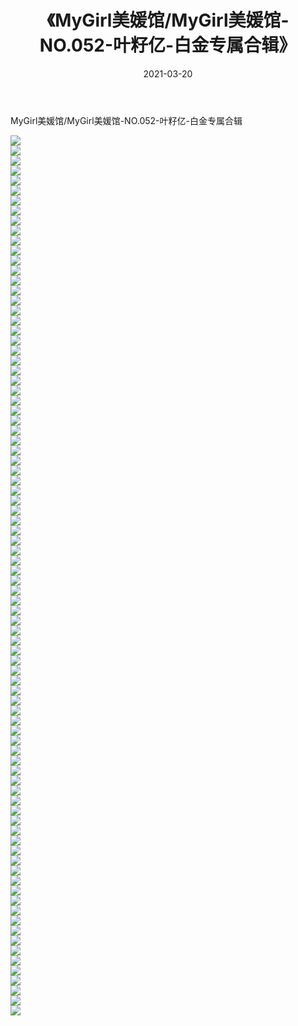 ﻿---
layout: post
title:  《MyGirl美媛馆/MyGirl美媛馆-NO.052-叶籽亿-白金专属合辑》
date:   2021-03-20
img: http://pic.660000.xyz/1:/网络美图/2021/MyGirl美媛馆/MyGirl美媛馆-NO.052-叶籽亿-白金专属合辑/000.jpg
categories: [美女, 清纯, 唯美]
---

MyGirl美媛馆/MyGirl美媛馆-NO.052-叶籽亿-白金专属合辑

 ![](http://pic.660000.xyz/1:/网络美图/2021/MyGirl美媛馆/MyGirl美媛馆-NO.052-叶籽亿-白金专属合辑/001.jpg) <br>![](http://pic.660000.xyz/1:/网络美图/2021/MyGirl美媛馆/MyGirl美媛馆-NO.052-叶籽亿-白金专属合辑/002.jpg) <br>![](http://pic.660000.xyz/1:/网络美图/2021/MyGirl美媛馆/MyGirl美媛馆-NO.052-叶籽亿-白金专属合辑/003.jpg) <br>![](http://pic.660000.xyz/1:/网络美图/2021/MyGirl美媛馆/MyGirl美媛馆-NO.052-叶籽亿-白金专属合辑/004.jpg) <br>![](http://pic.660000.xyz/1:/网络美图/2021/MyGirl美媛馆/MyGirl美媛馆-NO.052-叶籽亿-白金专属合辑/005.jpg) <br>![](http://pic.660000.xyz/1:/网络美图/2021/MyGirl美媛馆/MyGirl美媛馆-NO.052-叶籽亿-白金专属合辑/006.jpg) <br>![](http://pic.660000.xyz/1:/网络美图/2021/MyGirl美媛馆/MyGirl美媛馆-NO.052-叶籽亿-白金专属合辑/007.jpg) <br>![](http://pic.660000.xyz/1:/网络美图/2021/MyGirl美媛馆/MyGirl美媛馆-NO.052-叶籽亿-白金专属合辑/008.jpg) <br>![](http://pic.660000.xyz/1:/网络美图/2021/MyGirl美媛馆/MyGirl美媛馆-NO.052-叶籽亿-白金专属合辑/009.jpg) <br>![](http://pic.660000.xyz/1:/网络美图/2021/MyGirl美媛馆/MyGirl美媛馆-NO.052-叶籽亿-白金专属合辑/010.jpg) <br>![](http://pic.660000.xyz/1:/网络美图/2021/MyGirl美媛馆/MyGirl美媛馆-NO.052-叶籽亿-白金专属合辑/011.jpg) <br>![](http://pic.660000.xyz/1:/网络美图/2021/MyGirl美媛馆/MyGirl美媛馆-NO.052-叶籽亿-白金专属合辑/012.jpg) <br>![](http://pic.660000.xyz/1:/网络美图/2021/MyGirl美媛馆/MyGirl美媛馆-NO.052-叶籽亿-白金专属合辑/013.jpg) <br>![](http://pic.660000.xyz/1:/网络美图/2021/MyGirl美媛馆/MyGirl美媛馆-NO.052-叶籽亿-白金专属合辑/014.jpg) <br>![](http://pic.660000.xyz/1:/网络美图/2021/MyGirl美媛馆/MyGirl美媛馆-NO.052-叶籽亿-白金专属合辑/015.jpg) <br>![](http://pic.660000.xyz/1:/网络美图/2021/MyGirl美媛馆/MyGirl美媛馆-NO.052-叶籽亿-白金专属合辑/016.jpg) <br>![](http://pic.660000.xyz/1:/网络美图/2021/MyGirl美媛馆/MyGirl美媛馆-NO.052-叶籽亿-白金专属合辑/017.jpg) <br>![](http://pic.660000.xyz/1:/网络美图/2021/MyGirl美媛馆/MyGirl美媛馆-NO.052-叶籽亿-白金专属合辑/018.jpg) <br>![](http://pic.660000.xyz/1:/网络美图/2021/MyGirl美媛馆/MyGirl美媛馆-NO.052-叶籽亿-白金专属合辑/019.jpg) <br>![](http://pic.660000.xyz/1:/网络美图/2021/MyGirl美媛馆/MyGirl美媛馆-NO.052-叶籽亿-白金专属合辑/020.jpg) <br>![](http://pic.660000.xyz/1:/网络美图/2021/MyGirl美媛馆/MyGirl美媛馆-NO.052-叶籽亿-白金专属合辑/021.jpg) <br>![](http://pic.660000.xyz/1:/网络美图/2021/MyGirl美媛馆/MyGirl美媛馆-NO.052-叶籽亿-白金专属合辑/022.jpg) <br>![](http://pic.660000.xyz/1:/网络美图/2021/MyGirl美媛馆/MyGirl美媛馆-NO.052-叶籽亿-白金专属合辑/023.jpg) <br>![](http://pic.660000.xyz/1:/网络美图/2021/MyGirl美媛馆/MyGirl美媛馆-NO.052-叶籽亿-白金专属合辑/024.jpg) <br>![](http://pic.660000.xyz/1:/网络美图/2021/MyGirl美媛馆/MyGirl美媛馆-NO.052-叶籽亿-白金专属合辑/025.jpg) <br>![](http://pic.660000.xyz/1:/网络美图/2021/MyGirl美媛馆/MyGirl美媛馆-NO.052-叶籽亿-白金专属合辑/026.jpg) <br>![](http://pic.660000.xyz/1:/网络美图/2021/MyGirl美媛馆/MyGirl美媛馆-NO.052-叶籽亿-白金专属合辑/027.jpg) <br>![](http://pic.660000.xyz/1:/网络美图/2021/MyGirl美媛馆/MyGirl美媛馆-NO.052-叶籽亿-白金专属合辑/028.jpg) <br>![](http://pic.660000.xyz/1:/网络美图/2021/MyGirl美媛馆/MyGirl美媛馆-NO.052-叶籽亿-白金专属合辑/029.jpg) <br>![](http://pic.660000.xyz/1:/网络美图/2021/MyGirl美媛馆/MyGirl美媛馆-NO.052-叶籽亿-白金专属合辑/030.jpg) <br>![](http://pic.660000.xyz/1:/网络美图/2021/MyGirl美媛馆/MyGirl美媛馆-NO.052-叶籽亿-白金专属合辑/031.jpg) <br>![](http://pic.660000.xyz/1:/网络美图/2021/MyGirl美媛馆/MyGirl美媛馆-NO.052-叶籽亿-白金专属合辑/032.jpg) <br>![](http://pic.660000.xyz/1:/网络美图/2021/MyGirl美媛馆/MyGirl美媛馆-NO.052-叶籽亿-白金专属合辑/033.jpg) <br>![](http://pic.660000.xyz/1:/网络美图/2021/MyGirl美媛馆/MyGirl美媛馆-NO.052-叶籽亿-白金专属合辑/034.jpg) <br>![](http://pic.660000.xyz/1:/网络美图/2021/MyGirl美媛馆/MyGirl美媛馆-NO.052-叶籽亿-白金专属合辑/035.jpg) <br>![](http://pic.660000.xyz/1:/网络美图/2021/MyGirl美媛馆/MyGirl美媛馆-NO.052-叶籽亿-白金专属合辑/036.jpg) <br>![](http://pic.660000.xyz/1:/网络美图/2021/MyGirl美媛馆/MyGirl美媛馆-NO.052-叶籽亿-白金专属合辑/037.jpg) <br>![](http://pic.660000.xyz/1:/网络美图/2021/MyGirl美媛馆/MyGirl美媛馆-NO.052-叶籽亿-白金专属合辑/038.jpg) <br>![](http://pic.660000.xyz/1:/网络美图/2021/MyGirl美媛馆/MyGirl美媛馆-NO.052-叶籽亿-白金专属合辑/039.jpg) <br>![](http://pic.660000.xyz/1:/网络美图/2021/MyGirl美媛馆/MyGirl美媛馆-NO.052-叶籽亿-白金专属合辑/040.jpg) <br>![](http://pic.660000.xyz/1:/网络美图/2021/MyGirl美媛馆/MyGirl美媛馆-NO.052-叶籽亿-白金专属合辑/041.jpg) <br>![](http://pic.660000.xyz/1:/网络美图/2021/MyGirl美媛馆/MyGirl美媛馆-NO.052-叶籽亿-白金专属合辑/042.jpg) <br>![](http://pic.660000.xyz/1:/网络美图/2021/MyGirl美媛馆/MyGirl美媛馆-NO.052-叶籽亿-白金专属合辑/043.jpg) <br>![](http://pic.660000.xyz/1:/网络美图/2021/MyGirl美媛馆/MyGirl美媛馆-NO.052-叶籽亿-白金专属合辑/044.jpg) <br>![](http://pic.660000.xyz/1:/网络美图/2021/MyGirl美媛馆/MyGirl美媛馆-NO.052-叶籽亿-白金专属合辑/045.jpg) <br>![](http://pic.660000.xyz/1:/网络美图/2021/MyGirl美媛馆/MyGirl美媛馆-NO.052-叶籽亿-白金专属合辑/046.jpg) <br>![](http://pic.660000.xyz/1:/网络美图/2021/MyGirl美媛馆/MyGirl美媛馆-NO.052-叶籽亿-白金专属合辑/047.jpg) <br>![](http://pic.660000.xyz/1:/网络美图/2021/MyGirl美媛馆/MyGirl美媛馆-NO.052-叶籽亿-白金专属合辑/048.jpg) <br>![](http://pic.660000.xyz/1:/网络美图/2021/MyGirl美媛馆/MyGirl美媛馆-NO.052-叶籽亿-白金专属合辑/049.jpg) <br>![](http://pic.660000.xyz/1:/网络美图/2021/MyGirl美媛馆/MyGirl美媛馆-NO.052-叶籽亿-白金专属合辑/050.jpg) <br>![](http://pic.660000.xyz/1:/网络美图/2021/MyGirl美媛馆/MyGirl美媛馆-NO.052-叶籽亿-白金专属合辑/051.jpg) <br>![](http://pic.660000.xyz/1:/网络美图/2021/MyGirl美媛馆/MyGirl美媛馆-NO.052-叶籽亿-白金专属合辑/052.jpg) <br>![](http://pic.660000.xyz/1:/网络美图/2021/MyGirl美媛馆/MyGirl美媛馆-NO.052-叶籽亿-白金专属合辑/053.jpg) <br>![](http://pic.660000.xyz/1:/网络美图/2021/MyGirl美媛馆/MyGirl美媛馆-NO.052-叶籽亿-白金专属合辑/054.jpg) <br>![](http://pic.660000.xyz/1:/网络美图/2021/MyGirl美媛馆/MyGirl美媛馆-NO.052-叶籽亿-白金专属合辑/055.jpg) <br>![](http://pic.660000.xyz/1:/网络美图/2021/MyGirl美媛馆/MyGirl美媛馆-NO.052-叶籽亿-白金专属合辑/056.jpg) <br>![](http://pic.660000.xyz/1:/网络美图/2021/MyGirl美媛馆/MyGirl美媛馆-NO.052-叶籽亿-白金专属合辑/057.jpg) <br>![](http://pic.660000.xyz/1:/网络美图/2021/MyGirl美媛馆/MyGirl美媛馆-NO.052-叶籽亿-白金专属合辑/058.jpg) <br>![](http://pic.660000.xyz/1:/网络美图/2021/MyGirl美媛馆/MyGirl美媛馆-NO.052-叶籽亿-白金专属合辑/059.jpg) <br>![](http://pic.660000.xyz/1:/网络美图/2021/MyGirl美媛馆/MyGirl美媛馆-NO.052-叶籽亿-白金专属合辑/060.jpg) <br>![](http://pic.660000.xyz/1:/网络美图/2021/MyGirl美媛馆/MyGirl美媛馆-NO.052-叶籽亿-白金专属合辑/061.jpg) <br>![](http://pic.660000.xyz/1:/网络美图/2021/MyGirl美媛馆/MyGirl美媛馆-NO.052-叶籽亿-白金专属合辑/062.jpg) <br>![](http://pic.660000.xyz/1:/网络美图/2021/MyGirl美媛馆/MyGirl美媛馆-NO.052-叶籽亿-白金专属合辑/063.jpg) <br>![](http://pic.660000.xyz/1:/网络美图/2021/MyGirl美媛馆/MyGirl美媛馆-NO.052-叶籽亿-白金专属合辑/064.jpg) <br>![](http://pic.660000.xyz/1:/网络美图/2021/MyGirl美媛馆/MyGirl美媛馆-NO.052-叶籽亿-白金专属合辑/065.jpg) <br>![](http://pic.660000.xyz/1:/网络美图/2021/MyGirl美媛馆/MyGirl美媛馆-NO.052-叶籽亿-白金专属合辑/066.jpg) <br>![](http://pic.660000.xyz/1:/网络美图/2021/MyGirl美媛馆/MyGirl美媛馆-NO.052-叶籽亿-白金专属合辑/067.jpg) <br>![](http://pic.660000.xyz/1:/网络美图/2021/MyGirl美媛馆/MyGirl美媛馆-NO.052-叶籽亿-白金专属合辑/068.jpg) <br>![](http://pic.660000.xyz/1:/网络美图/2021/MyGirl美媛馆/MyGirl美媛馆-NO.052-叶籽亿-白金专属合辑/069.jpg) <br>![](http://pic.660000.xyz/1:/网络美图/2021/MyGirl美媛馆/MyGirl美媛馆-NO.052-叶籽亿-白金专属合辑/070.jpg) <br>![](http://pic.660000.xyz/1:/网络美图/2021/MyGirl美媛馆/MyGirl美媛馆-NO.052-叶籽亿-白金专属合辑/071.jpg) <br>![](http://pic.660000.xyz/1:/网络美图/2021/MyGirl美媛馆/MyGirl美媛馆-NO.052-叶籽亿-白金专属合辑/072.jpg) <br>![](http://pic.660000.xyz/1:/网络美图/2021/MyGirl美媛馆/MyGirl美媛馆-NO.052-叶籽亿-白金专属合辑/073.jpg) <br>![](http://pic.660000.xyz/1:/网络美图/2021/MyGirl美媛馆/MyGirl美媛馆-NO.052-叶籽亿-白金专属合辑/074.jpg) <br>![](http://pic.660000.xyz/1:/网络美图/2021/MyGirl美媛馆/MyGirl美媛馆-NO.052-叶籽亿-白金专属合辑/075.jpg) <br>![](http://pic.660000.xyz/1:/网络美图/2021/MyGirl美媛馆/MyGirl美媛馆-NO.052-叶籽亿-白金专属合辑/076.jpg) <br>![](http://pic.660000.xyz/1:/网络美图/2021/MyGirl美媛馆/MyGirl美媛馆-NO.052-叶籽亿-白金专属合辑/077.jpg) <br>![](http://pic.660000.xyz/1:/网络美图/2021/MyGirl美媛馆/MyGirl美媛馆-NO.052-叶籽亿-白金专属合辑/078.jpg) <br>![](http://pic.660000.xyz/1:/网络美图/2021/MyGirl美媛馆/MyGirl美媛馆-NO.052-叶籽亿-白金专属合辑/079.jpg) <br>![](http://pic.660000.xyz/1:/网络美图/2021/MyGirl美媛馆/MyGirl美媛馆-NO.052-叶籽亿-白金专属合辑/080.jpg) <br>![](http://pic.660000.xyz/1:/网络美图/2021/MyGirl美媛馆/MyGirl美媛馆-NO.052-叶籽亿-白金专属合辑/081.jpg) <br>![](http://pic.660000.xyz/1:/网络美图/2021/MyGirl美媛馆/MyGirl美媛馆-NO.052-叶籽亿-白金专属合辑/082.jpg) <br>![](http://pic.660000.xyz/1:/网络美图/2021/MyGirl美媛馆/MyGirl美媛馆-NO.052-叶籽亿-白金专属合辑/083.jpg) <br>![](http://pic.660000.xyz/1:/网络美图/2021/MyGirl美媛馆/MyGirl美媛馆-NO.052-叶籽亿-白金专属合辑/084.jpg) <br>![](http://pic.660000.xyz/1:/网络美图/2021/MyGirl美媛馆/MyGirl美媛馆-NO.052-叶籽亿-白金专属合辑/085.jpg) <br>![](http://pic.660000.xyz/1:/网络美图/2021/MyGirl美媛馆/MyGirl美媛馆-NO.052-叶籽亿-白金专属合辑/086.jpg) <br>![](http://pic.660000.xyz/1:/网络美图/2021/MyGirl美媛馆/MyGirl美媛馆-NO.052-叶籽亿-白金专属合辑/087.jpg) <br>![](http://pic.660000.xyz/1:/网络美图/2021/MyGirl美媛馆/MyGirl美媛馆-NO.052-叶籽亿-白金专属合辑/088.jpg) <br>